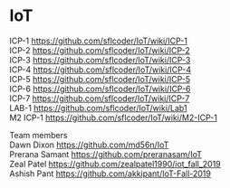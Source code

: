 # IoT
ICP-1 https://github.com/sflcoder/IoT/wiki/ICP-1    
ICP-2 https://github.com/sflcoder/IoT/wiki/ICP-2  
ICP-3 https://github.com/sflcoder/IoT/wiki/ICP-3  
ICP-4 https://github.com/sflcoder/IoT/wiki/ICP-4  
ICP-5 https://github.com/sflcoder/IoT/wiki/ICP-5  
ICP-6 https://github.com/sflcoder/IoT/wiki/ICP-6     
ICP-7 https://github.com/sflcoder/IoT/wiki/ICP-7  
LAB-1 https://github.com/sflcoder/IoT/wiki/Lab1    
M2 ICP-1 https://github.com/sflcoder/IoT/wiki/M2-ICP-1


Team members    
Dawn Dixon      https://github.com/md56n/IoT  
Prerana Samant  https://github.com/preranasam/IoT   
Zeal Patel      https://github.com/zealpatel1990/iot_fall_2019  
Ashish Pant     https://github.com/akkipant/IoT-Fall-2019

